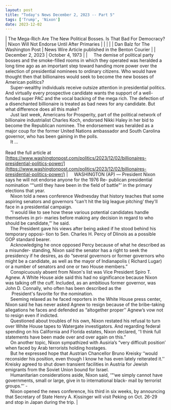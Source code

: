 ```yaml
---
layout: post
title: "Today's News December 2, 2023 -- Part 5"
tags: ['Trump', 'Nixon']
date: 2023-12-02
---
```


| The Mega-Rich Are The New Political Bosses. Is That Bad For Democracy? | Nixon Will Not Endorse Until After Primaries |
|  |  |
| Dan Balz for The Washington Post | News Wire Article published in the Benton Courier |
| December 2, 2023 | October 4, 1973 |
| &nbsp;&nbsp;&nbsp;&nbsp;The demise of political party bosses and the smoke-filled rooms in which they operated was heralded a long time ago as an important step toward handing more power over the selection of presidential nominees to ordinary citizens. Who would have thought then that billionaires would seek to become the new bosses of American politics?<br>&nbsp;&nbsp;&nbsp;&nbsp;Super-wealthy individuals receive outsize attention in presidential politics. And virtually every prospective candidate wants the support of a well-funded super PAC and the vocal backing of the mega rich. The defection of a disenchanted billionaire is treated as bad news for any candidate. But what difference does all this make?<br>&nbsp;&nbsp;&nbsp;&nbsp;Just last week, Americans for Prosperity, part of the political network of billionaire industrialist Charles Koch, endorsed Nikki Haley in her bid to become the Republican nominee. The endorsement was heralded as a major coup for the former United Nations ambassador and South Carolina governor, who has been gaining in the polls.<br>&nbsp;&nbsp;&nbsp;&nbsp;It ...<br><br>Read the full article at<br>[https://www.washingtonpost.com/politics/2023/12/02/billionaires-presidential-politics-power/](https://www.washingtonpost.com/politics/2023/12/02/billionaires-presidential-politics-power/) | &nbsp;&nbsp;&nbsp;&nbsp;WASHINGTON (AP) — President Nixon says he will not endorse anyone for the 1976 Re- publican presidential nomination ‘“‘until they have been in the field of battle"’ in the primary elections that year.<br>&nbsp;&nbsp;&nbsp;&nbsp;Nixon told a news conference Wednesday that history teaches that some aspiring senators and governors “can't hit the big league pitching’ they'll face in a presidential campaign.<br>&nbsp;&nbsp;&nbsp;&nbsp;“I would like to see how these various potential candidates handle themselves in pri- maries before making any decision in regard to who should be candidate,”’ he said.<br>&nbsp;&nbsp;&nbsp;&nbsp;The President gave his views after being asked if he stood behind his temporary opposi- tion to Sen. Charles H. Percy of Dlinois as a possible GOP standard bearer.<br>&nbsp;&nbsp;&nbsp;&nbsp;Acknowledging he once opposed Percy because of what he described as a misunder- standing, Nixon said the senator has a right to seek the presidency if he desires, as do “several governors or former governors who might be a candidate, as well as the mayor of Indianapolis ( Richard Lugar) or a number of senators and one or two House members.”<br>&nbsp;&nbsp;&nbsp;&nbsp;Conspicuously absent from Nixon's list was Vice President Spiro T. Agnew. A White House aide said this had no significance because Nixon was talking off the cuff. Included, as an ambitious former governor, was John D. Connally, who often has been described as the<br>&nbsp;&nbsp;&nbsp;&nbsp; President's favorite for the nomination.<br>&nbsp;&nbsp;&nbsp;&nbsp;Seeming relaxed as he faced reporters in the White House press center, Nixon said he has never asked Agnew to resign because of the bribe-taking allegations he faces and defended as “altogether proper’’ Agnew’s vow not to resign even if indicted.<br>&nbsp;&nbsp;&nbsp;&nbsp;Questioned about troubles of his own, Nixon restated his refusal to turn over White House tapes to Watergate investigators. And regarding federal spending on his California and Florida estates, Nixon declared, ‘‘I think full statements have been made over and over again on this.”<br>&nbsp;&nbsp;&nbsp;&nbsp;On another topic, Nixon sympathized with Ausiria’s “very difficult position’ when faced by Arab terrorists holding hostages.<br>&nbsp;&nbsp;&nbsp;&nbsp;But he expressed hope that Austrian Chancellor Bruno Kreisky ‘‘would reconsider his position, even though I know he has even lately reiterated it.’’ Kreisky agreed to shut down transient facilities in Austria for Jewish emigrants from the Soviet Union bound for Israel.<br>&nbsp;&nbsp;&nbsp;&nbsp;Humanitarian considerations aside, Nixon said, ‘“‘we simply cannot have governments, small or large, give in to international black- mail by terrorist groups."’ -<br>&nbsp;&nbsp;&nbsp;&nbsp;Nixon opened the news conference, his third in six weeks, by announcing that Secretary of State Henry A. Kissinger will visit Peking on Oct. 26-29 and stop in Japan during the trip.  |